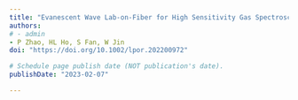 ```yaml
---
title: "Evanescent Wave Lab‐on‐Fiber for High Sensitivity Gas Spectroscopy with Wide Dynamic Range and Long‐Term Stability"
authors:
# - admin
- P Zhao, HL Ho, S Fan, W Jin
doi: "https://doi.org/10.1002/lpor.202200972"

# Schedule page publish date (NOT publication's date).
publishDate: "2023-02-07"

---
```

